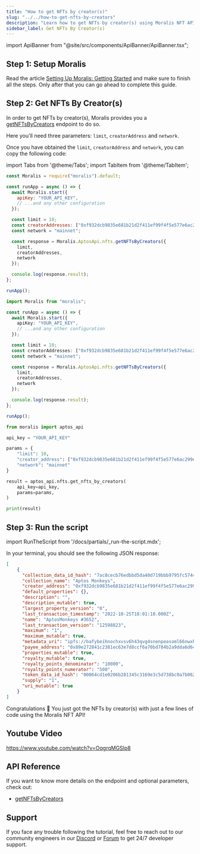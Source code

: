 ```yaml
---
title: "How to get NFTs by creator(s)"
slug: "../../how-to-get-nfts-by-creators"
description: "Learn how to get NFTs by creator(s) using Moralis NFT API."
sidebar_label: Get NFTs By Creator(s)
---
```


import ApiBanner from "@site/src/components/ApiBanner/ApiBanner.tsx";

<ApiBanner />

## Step 1: Setup Moralis

Read the article [Setting Up Moralis: Getting Started](/web3-data-api/aptos/get-your-api-key) and make sure to finish all the steps. Only after that you can go ahead to complete this guide.

## Step 2: Get NFTs By Creator(s)

In order to get NFTs by creator(s), Moralis provides you a [getNFTsByCreators](/web3-data-api/aptos/reference/get-nfts-by-creators) endpoint to do so.

Here you'll need three parameters: `limit`, `creatorAddress` and `network`.

Once you have obtained the `limit`, `creatorAddress` and `network`, you can copy the following code:

import Tabs from '@theme/Tabs';
import TabItem from '@theme/TabItem';

<Tabs groupId="programming-language">
  <TabItem value="javascript" label="index.js (JavaScript)" default>

```javascript index.js
const Moralis = require("moralis").default;

const runApp = async () => {
  await Moralis.start({
    apiKey: "YOUR_API_KEY",
    // ...and any other configuration
  });

  const limit = 10;
  const creatorAddresses: ["0xf932dcb9835e681b21d2f411ef99f4f5e577e6ac299eebee2272a39fb348f702"];
  const network = "mainnet";

  const response = Moralis.AptosApi.nfts.getNFTsByCreators({
    limit,
    creatorAddresses,
    network
  });

  console.log(response.result);
};

runApp();
```

</TabItem>
<TabItem value="typescript" label="index.ts (TypeScript)">

```typescript index.ts
import Moralis from "moralis";

const runApp = async () => {
  await Moralis.start({
    apiKey: "YOUR_API_KEY",
    // ...and any other configuration
  });

  const limit = 10;
  const creatorAddresses: ["0xf932dcb9835e681b21d2f411ef99f4f5e577e6ac299eebee2272a39fb348f702"];
  const network = "mainnet";

  const response = Moralis.AptosApi.nfts.getNFTsByCreators({
    limit,
    creatorAddresses,
    network
  });

  console.log(response.result);
};

runApp();
```

</TabItem>
<TabItem value="python" label="index.py (Python)">

```python index.py
from moralis import aptos_api

api_key = "YOUR_API_KEY"

params = {
    "limit": 10,
    "creator_address": ["0xf932dcb9835e681b21d2f411ef99f4f5e577e6ac299eebee2272a39fb348f702"],
    "network": "mainnet"
}

result = aptos_api.nfts.get_nfts_by_creators(
    api_key=api_key,
    params=params,
)

print(result)
```

</TabItem>
</Tabs>

## Step 3: Run the script

import RunTheScript from '/docs/partials/\_run-the-script.mdx';

<RunTheScript />

In your terminal, you should see the following JSON response:

```json
[
    {
      "collection_data_id_hash": "7ac8cecb76edbbd5da40d719bbb9795fc5744e4098ee0ce1be4bb86c90f42301",
      "collection_name": "Aptos Monkeys",
      "creator_address": "0xf932dcb9835e681b21d2f411ef99f4f5e577e6ac299eebee2272a39fb348f702",
      "default_properties": {},
      "description": "",
      "description_mutable": true,
      "largest_property_version": "0",
      "last_transaction_timestamp": "2022-10-25T18:01:10.000Z",
      "name": "AptosMonkeys #3652",
      "last_transaction_version": "12598823",
      "maximum": "1",
      "maximum_mutable": true,
      "metadata_uri": "ipfs://bafybeihnochxvsv6h43qvg4snenpeasoml66nwxhuiadfzkefix7vbetyq/3652.json",
      "payee_address": "0x89e272841c2381ec63e7d8ccf6a70bd784b2a9dda6d6425aeb31657f4a5619c0",
      "properties_mutable": true,
      "royalty_mutable": true,
      "royalty_points_denominator": "10000",
      "royalty_points_numerator": "500",
      "token_data_id_hash": "00064cd1e0206b281345c3169e3c5d738bc0a7b0623d3451baab10a91bd43cdb",
      "supply": "1",
      "uri_mutable": true
    }
]
```

Congratulations 🥳 You just got the NFTs by creator(s) with just a few lines of code using the Moralis NFT API!

## Youtube Video

https://www.youtube.com/watch?v=OqgrqMGSlp8

## API Reference

If you want to know more details on the endpoint and optional parameters, check out:

- [getNFTsByCreators](/web3-data-api/aptos/reference/get-nfts-by-creators)

## Support

If you face any trouble following the tutorial, feel free to reach out to our community engineers in our [Discord](https://moralis.io/discord) or [Forum](https://forum.moralis.io) to get 24/7 developer support.
